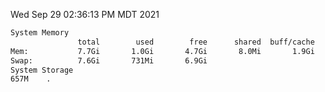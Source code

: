 Wed Sep 29 02:36:13 PM MDT 2021
```bash
System Memory
               total        used        free      shared  buff/cache   available
Mem:           7.7Gi       1.0Gi       4.7Gi       8.0Mi       1.9Gi       6.3Gi
Swap:          7.6Gi       731Mi       6.9Gi
System Storage
657M	.
```
```bash
